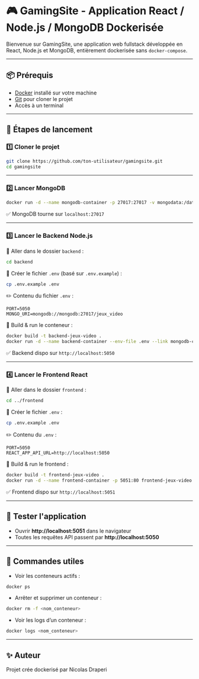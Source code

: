 
# 🎮 GamingSite - Application React / Node.js / MongoDB Dockerisée

Bienvenue sur GamingSite, une application web fullstack développée en React, Node.js et MongoDB, entièrement dockerisée sans `docker-compose`.

---

## 📦 Prérequis

- [Docker](https://www.docker.com/) installé sur votre machine
- [Git](https://git-scm.com/) pour cloner le projet
- Accès à un terminal

---

## 🚀 Étapes de lancement

### 1️⃣ Cloner le projet

```bash
git clone https://github.com/ton-utilisateur/gamingsite.git
cd gamingsite
```

---

### 2️⃣ Lancer MongoDB

```bash
docker run -d --name mongodb-container -p 27017:27017 -v mongodata:/data/db mongo
```

✅ MongoDB tourne sur `localhost:27017`

---

### 3️⃣ Lancer le Backend Node.js

📁 Aller dans le dossier `backend` :

```bash
cd backend
```

📄 Créer le fichier `.env` (basé sur `.env.example`) :

```bash
cp .env.example .env
```

✏️ Contenu du fichier `.env` :

```env
PORT=5050
MONGO_URI=mongodb://mongodb:27017/jeux_video
```

🐳 Build & run le conteneur :

```bash
docker build -t backend-jeux-video .
docker run -d --name backend-container --env-file .env --link mongodb-container:mongodb -p 5050:5050 backend-jeux-video
```

✅ Backend dispo sur `http://localhost:5050`

---

### 4️⃣ Lancer le Frontend React

📁 Aller dans le dossier `frontend` :

```bash
cd ../frontend
```

📄 Créer le fichier `.env` :

```bash
cp .env.example .env
```

✏️ Contenu du `.env` :

```env
PORT=5050
REACT_APP_API_URL=http://localhost:5050
```

🐳 Build & run le frontend :

```bash
docker build -t frontend-jeux-video .
docker run -d --name frontend-container -p 5051:80 frontend-jeux-video
```

✅ Frontend dispo sur `http://localhost:5051`

---

## 🧪 Tester l'application

- Ouvrir **http://localhost:5051** dans le navigateur
- Toutes les requêtes API passent par **http://localhost:5050**

---

## 🧼 Commandes utiles

- Voir les conteneurs actifs :

```bash
docker ps
```

- Arrêter et supprimer un conteneur :

```bash
docker rm -f <nom_conteneur>
```

- Voir les logs d’un conteneur :

```bash
docker logs <nom_conteneur>
```

---

## ✨ Auteur

Projet crée dockerisé par Nicolas Draperi 
